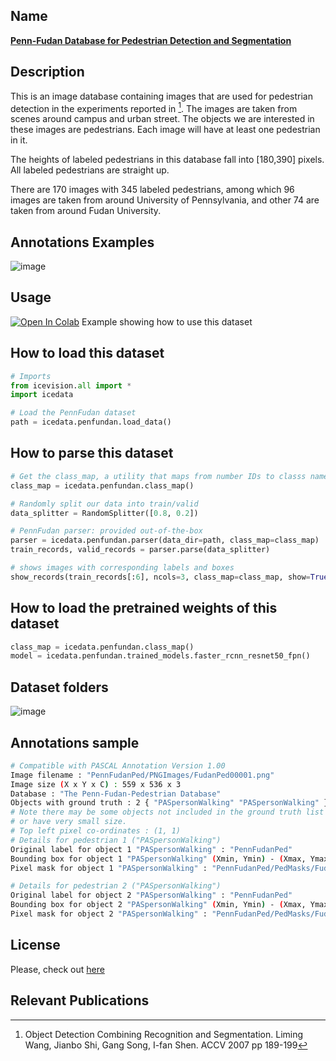 ## Name
[**Penn-Fudan Database for Pedestrian Detection and Segmentation**](https://www.cis.upenn.edu/~jshi/ped_html/)

## Description
This is an image database containing images that are used for pedestrian detection in the experiments reported in [^1]. The images are taken from scenes around campus and urban street. The objects we are interested in these images are pedestrians. Each image will have at least one pedestrian in it.

The heights of labeled pedestrians in this database fall into [180,390] pixels. All labeled pedestrians are straight up.

There are 170 images with 345 labeled pedestrians, among which 96 images are taken from around University of Pennsylvania, and other 74 are taken from around Fudan University.

## Annotations Examples
![image](images/pennfudan_annotations.jpg)

## Usage 
<a href="https://colab.research.google.com/github/airctic/icevision/blob/master/notebooks/mask_rcnn_pennfundan.ipynb" target="_parent"><img src="https://colab.research.google.com/assets/colab-badge.svg" alt="Open In Colab"/></a> Example showing how to use this dataset


## How to load this dataset
```python
# Imports
from icevision.all import *
import icedata

# Load the PennFudan dataset
path = icedata.penfundan.load_data()
```

## How to parse this dataset
```python
# Get the class_map, a utility that maps from number IDs to classs names
class_map = icedata.penfundan.class_map()

# Randomly split our data into train/valid
data_splitter = RandomSplitter([0.8, 0.2])

# PennFudan parser: provided out-of-the-box
parser = icedata.penfundan.parser(data_dir=path, class_map=class_map)
train_records, valid_records = parser.parse(data_splitter)

# shows images with corresponding labels and boxes
show_records(train_records[:6], ncols=3, class_map=class_map, show=True)
```

## How to load the pretrained weights of this dataset
```python
class_map = icedata.penfundan.class_map()
model = icedata.penfundan.trained_models.faster_rcnn_resnet50_fpn()
```

## Dataset folders
![image](images/pennfudan_folders.png)

## Annotations sample
```bash
# Compatible with PASCAL Annotation Version 1.00
Image filename : "PennFudanPed/PNGImages/FudanPed00001.png"
Image size (X x Y x C) : 559 x 536 x 3
Database : "The Penn-Fudan-Pedestrian Database"
Objects with ground truth : 2 { "PASpersonWalking" "PASpersonWalking" }
# Note there may be some objects not included in the ground truth list for they are severe-occluded
# or have very small size.
# Top left pixel co-ordinates : (1, 1)
# Details for pedestrian 1 ("PASpersonWalking")
Original label for object 1 "PASpersonWalking" : "PennFudanPed"
Bounding box for object 1 "PASpersonWalking" (Xmin, Ymin) - (Xmax, Ymax) : (160, 182) - (302, 431)
Pixel mask for object 1 "PASpersonWalking" : "PennFudanPed/PedMasks/FudanPed00001_mask.png"

# Details for pedestrian 2 ("PASpersonWalking")
Original label for object 2 "PASpersonWalking" : "PennFudanPed"
Bounding box for object 2 "PASpersonWalking" (Xmin, Ymin) - (Xmax, Ymax) : (420, 171) - (535, 486)
Pixel mask for object 2 "PASpersonWalking" : "PennFudanPed/PedMasks/FudanPed00001_mask.png"
```

## License
Please, check out [here](https://www.cis.upenn.edu/~jshi/ped_html/)

## Relevant Publications
[^1]: 
    Object Detection Combining Recognition and Segmentation. 
    Liming Wang, Jianbo Shi, Gang Song, I-fan Shen. 
    ACCV 2007 pp 189-199